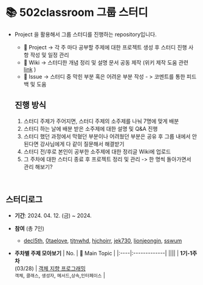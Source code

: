   # 📚 502classroom 그룹 스터디
- <span> Project </span>을 활용해서 그룹 스터디를 진행하는 repository입니다.
  
  - 📅 Project -> 각 주 마다 공부할 주제에 대한 프로젝트 생성 후 스터디 진행 사항 작성 및 일정 관리
  - 📃 Wiki -> 스터디한 개념 정리 및 설명 문서 공동 제작 (위키 제작 도움 관련 [link](https://docs.github.com/ko/get-started/writing-on-github/getting-started-with-writing-and-formatting-on-github/basic-writing-and-formatting-syntax) )
  - 📌 Issue -> 스터디 중 막힌 부분 혹은 어려운 부분 작성 - > 코멘트를 통한 피드백 및 도움
  

  ## 진행 방식
  1. 스터디 주제가 주어지면, 스터디 주제의 소주제를 나눠 7명에 맞게 배분
  2. 스터디 하는 날에 배분 받은 소주제에 대한 설명 및 Q&A 진행
  3. 스터디 했던 과정에서 막혔던 부분이나 어려웠던 부분은 공유 후 그룹 내에서 안된다면 강사님에게 다 같이 질문해서 해결받기
  4. 스터디 전/후로 본인이 공부한 소주제에 대한 정리글 Wiki에 업로드
  5. 그 주차에 대한 스터디 종료 후 프로젝트 정리 및 관리 -> 한 명씩 돌아가면서 관리 해보기?


<br />

  ## 스터디로그
- __기간__: 2024. 04. 12. (금) ~ 2024. 
- __참여__ (총 7인)
  - [decl5th](https://github.com/dec5th), [0taelove](https://github.com/0taelove), [tjtnwhd](https://github.com/tjtnwhd), [hjchoirr](https://github.com/hjchoirr), [jek730](https://github.com/jek730), [lionjeongin](https://github.com/lionjeongin), [sswum](https://github.com/sswum)

- __주차별 주제 모아보기__
  | No. | 💬 Main Topic |
  |:----|:-------------|
  ||||
  | __1기-1주차__<br>(03/28)  | [객체 지향 프로그래밍](https://github.com/orgs/GroupStudy502/projects/1)<br>`객체`, `클래스`, `생성자`, `메서드`,`상속`,`인터페이스`  |
